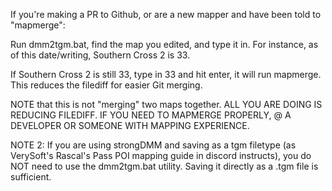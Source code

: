If you're making a PR to Github, or are a new mapper and have been told to "mapmerge":

Run dmm2tgm.bat, find the map you edited, and type it in. For instance, as of this date/writing, Southern Cross 2 is 33.

If Southern Cross 2 is still 33, type in 33 and hit enter, it will run mapmerge. This reduces the filediff for easier Git merging.

NOTE that this is not "merging" two maps together. ALL YOU ARE DOING IS REDUCING FILEDIFF. IF YOU NEED TO MAPMERGE PROPERLY, @ A DEVELOPER OR SOMEONE WITH MAPPING EXPERIENCE.

NOTE 2: If you are using strongDMM and saving as a tgm filetype (as VerySoft's Rascal's Pass POI mapping guide in discord instructs), you do NOT need to use the dmm2tgm.bat utility. Saving it directly as a .tgm file is sufficient.

